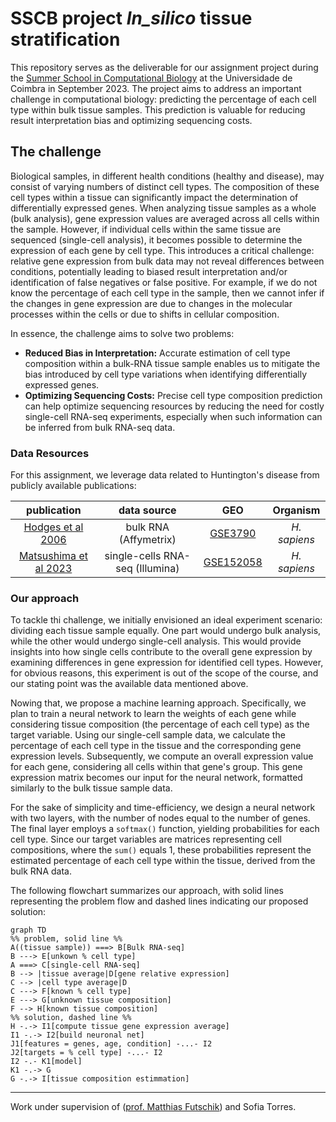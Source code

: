 # SSCB project _In_silico_ tissue stratification

This repository serves as the deliverable for our assignment project during the [Summer School in Computational Biology](https://www.uc.pt/en/events/computationalbiology/) at the Universidade de Coimbra in September 2023. The project aims to address an important challenge in computational biology: predicting the percentage of each cell type within bulk tissue samples. This prediction is valuable for reducing result interpretation bias and optimizing sequencing costs.

## The challenge 

Biological samples, in different health conditions (healthy and disease), may consist of varying numbers of distinct cell types. The composition of these cell types within a tissue can significantly impact the determination of differentially expressed genes. When analyzing tissue samples as a whole (bulk analysis), gene expression values are averaged across all cells within the sample. However, if individual cells within the same tissue are sequenced (single-cell analysis), it becomes possible to determine the expression of each gene by cell type. This introduces a critical challenge: relative gene expression from bulk data may not reveal differences between conditions, potentially leading to biased result interpretation and/or identification of false negatives or false positive. For example, if we do not know the percentage of each cell type in the sample, then we cannot infer if the changes in gene expression are due to changes in the molecular processes within the cells or due to shifts in cellular composition.

In essence, the challenge aims to solve two problems:
- **Reduced Bias in Interpretation:** Accurate estimation of cell type composition within a bulk-RNA tissue sample enables us to mitigate the bias introduced by cell type variations when identifying differentially expressed genes.
- **Optimizing Sequencing Costs:** Precise cell type composition prediction can help optimize sequencing resources by reducing the need for costly single-cell RNA-seq experiments, especially when such information can be inferred from bulk RNA-seq data.

### Data Resources

For this assignment, we leverage data related to Huntington's disease from publicly available publications:

|publication | data source | GEO | Organism
|:-:|:-: |:-:|:-:|
|[Hodges et al 2006]([link](https://pubmed.ncbi.nlm.nih.gov/16467349/)) |bulk RNA (Affymetrix)  |[GSE3790](https://www.ncbi.nlm.nih.gov/geo/query/acc.cgi?acc=GSE3790) | *H. sapiens*|
|[Matsushima et al 2023]([link](https://pubmed.ncbi.nlm.nih.gov/36650127/)) |single-cells RNA-seq (Illumina) | [GSE152058](https://www.ncbi.nlm.nih.gov/geo/query/acc.cgi?acc=GSE152058) |*H. sapiens*

### Our approach

To tackle thi challenge, we initially envisioned an ideal experiment scenario: dividing each tissue sample equally. One part would undergo bulk analysis, while the other would undergo single-cell analysis. This would provide insights into how single cells contribute to the overall gene expression by examining differences in gene expression for identified cell types. However, for obvious reasons, this experiment is out of the scope of the course, and our stating point was the available data mentioned above.

Nowing that, we propose a machine learning approach. Specifically, we plan to train a neural network to learn the weights of each gene while considering tissue composition (the percentage of each cell type) as the target variable. Using our single-cell sample data, we calculate the percentage of each cell type in the tissue and the corresponding gene expression levels. Subsequently, we compute an overall expression value for each gene, considering all cells within that gene's group. This gene expression matrix becomes our input for the neural network, formatted similarly to the bulk tissue sample data.

For the sake of simplicity and time-efficiency, we design a neural network with two layers, with the number of nodes equal to the number of genes. The final layer employs a `softmax()` function, yielding probabilities for each cell type. Since our target variables are matrices representing cell compositions, where the `sum()` equals 1, these probabilities represent the estimated percentage of each cell type within the tissue, derived from the bulk RNA data.

The following flowchart summarizes our approach, with solid lines representing the problem flow and dashed lines indicating our proposed solution:


```mermaid
graph TD
%% problem, solid line %%
A((tissue sample)) ===> B[Bulk RNA-seq] 
B ---> E[unkown % cell type]
A ===> C[single-cell RNA-seq]
B --> |tissue average|D[gene relative expression]
C --> |cell type average|D
C ---> F[known % cell type]
E ---> G[unknown tissue composition]
F --> H[known tissue composition]
%% solution, dashed line %%
H -.-> I1[compute tissue gene expression average]
I1 -.-> I2[build neuronal net]
J1[features = genes, age, condition] -...- I2
J2[targets = % cell type] -...- I2
I2 -.- K1[model]
K1 -.-> G
G -.-> I[tissue composition estimmation]
```

------

Work under supervision of ([prof. Matthias Futschik](https://github.com/MatthiasFutschik)) and Sofia Torres.